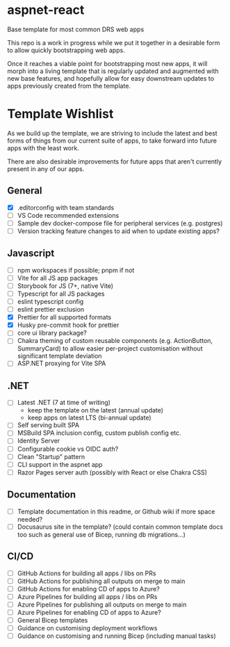 # aspnet-react

Base template for most common DRS web apps

This repo is a work in progress while we put it together in a desirable form to allow quickly bootstrapping web apps.

Once it reaches a viable point for bootstrapping most new apps, it will morph into a living template that is regularly updated and augmented with new base features, and hopefully allow for easy downstream updates to apps previously created from the template.

# Template Wishlist

As we build up the template, we are striving to include the latest and best forms of things from our current suite of apps, to take forward into future apps with the least work.

There are also desirable improvements for future apps that aren't currently present in any of our apps.

## General

- [x] .editorconfig with team standards
- [ ] VS Code recommended extensions
- [ ] Sample dev docker-compose file for peripheral services (e.g. postgres)
- [ ] Version tracking feature changes to aid when to update existing apps?

## Javascript

- [ ] npm workspaces if possible; pnpm if not
- [ ] Vite for all JS app packages
- [ ] Storybook for JS (7+, native Vite)
- [ ] Typescript for all JS packages
- [ ] eslint typescript config
- [ ] eslint prettier exclusion
- [x] Prettier for all supported formats
- [x] Husky pre-commit hook for prettier
- [ ] core ui library package?
- [ ] Chakra theming of custom reusable components (e.g. ActionButton, SummaryCard) to allow easier per-project customisation without significant template deviation
- [ ] ASP.NET proxying for Vite SPA

## .NET

- [ ] Latest .NET (7 at time of writing)
  - keep the template on the latest (annual update)
  - keep apps on latest LTS (bi-annual update)
- [ ] Self serving built SPA
- [ ] MSBuild SPA inclusion config, custom publish config etc.
- [ ] Identity Server
- [ ] Configurable cookie vs OIDC auth?
- [ ] Clean "Startup" pattern
- [ ] CLI support in the aspnet app
- [ ] Razor Pages server auth (possibly with React or else Chakra CSS)

## Documentation

- [ ] Template documentation in this readme, or Github wiki if more space needed?
- [ ] Docusaurus site in the template? (could contain common template docs too such as general use of Bicep, running db migrations...)

## CI/CD

- [ ] GitHub Actions for building all apps / libs on PRs
- [ ] GitHub Actions for publishing all outputs on merge to main
- [ ] GitHub Actions for enabling CD of apps to Azure?
- [ ] Azure Pipelines for building all apps / libs on PRs
- [ ] Azure Pipelines for publishing all outputs on merge to main
- [ ] Azure Pipelines for enabling CD of apps to Azure?
- [ ] General Bicep templates
- [ ] Guidance on customising deployment workflows
- [ ] Guidance on customising and running Bicep (including manual tasks)
